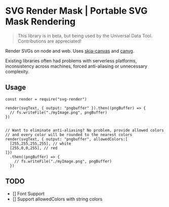 # SVG Render Mask | Portable SVG Mask Rendering

> This library is in beta, but being used by the Universal Data Tool. Contributions are appreciated!

Render SVGs on node and web. Uses [skia-canvas](https://github.com/samizdatco/skia-canvas) and [canvg](https://github.com/canvg/canvg).

Existing libraries often had problems with serverless platforms, inconsistency across machines, forced anti-aliasing or unnecessary complexity.

## Usage

```
const render = require("svg-render")

render(svgText, { output: "pngbuffer" }).then((pngBuffer) => {
  // fs.writeFile("./myImage.png", pngBuffer)
})


// Want to eliminate anti-aliasing? No problem, provide allowed colors
// and every color will be rounded to the nearest colors
render(svgText, { output: "pngbuffer", allowedColors:[
  [255,255,255,255], // white
  [255,0,0,255], // red
]})
  .then((pngBuffer) => {
    // fs.writeFile("./myImage.png", pngBuffer)
  })

```

## TODO

- [] Font Support
- [] Support allowedColors with string colors
